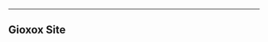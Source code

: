 -------------------------------------------------------------
Gioxox Site
-------------------------------------------------------------
